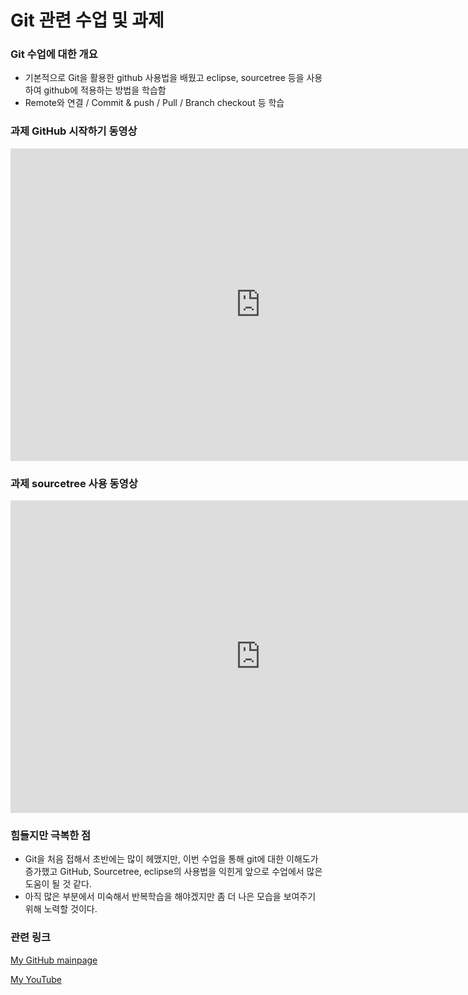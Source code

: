 # Git 관련 수업 및 과제 <br>

### Git 수업에 대한 개요
- 기본적으로 Git을 활용한 github 사용법을 배웠고 eclipse, sourcetree 등을 사용하여 github에 적용하는 방법을 학습함
- Remote와 연결 / Commit & push / Pull / Branch checkout 등 학습<br>

### 과제 GitHub 시작하기 동영상

<iframe width="800" height="500" src="https://www.youtube.com/embed/M9_uiYHgWwU" title="YouTube video player" frameborder="0" allow="accelerometer; autoplay; clipboard-write; encrypted-media; gyroscope; picture-in-picture" allowfullscreen></iframe><br>

### 과제 sourcetree 사용 동영상

<iframe width="800" height="500" src="https://www.youtube.com/embed/HwjSvLlF-cY" title="YouTube video player" frameborder="0" allow="accelerometer; autoplay; clipboard-write; encrypted-media; gyroscope; picture-in-picture" allowfullscreen></iframe><br>

### 힘들지만 극복한 점
- Git을 처음 접해서 초반에는 많이 헤맸지만, 이번 수업을 통해 git에 대한 이해도가 증가했고 GitHub, Sourcetree, eclipse의 사용법을 익힌게 앞으로 수업에서 많은 도움이 될 것 같다. 
- 아직 많은 부분에서 미숙해서 반복학습을 해야겠지만 좀 더 나은 모습을 보여주기 위해 노력할 것이다.<br>

### 관련 링크
[My GitHub mainpage](https://park-yura.github.io/)

[My YouTube](https://www.youtube.com/channel/UCKONvJsn1CYFGlaQ75ryEdg/featured)
